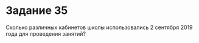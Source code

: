 # Задание 35

Сколько различных кабинетов школы использовались 2 сентября 2019 года для проведения занятий?